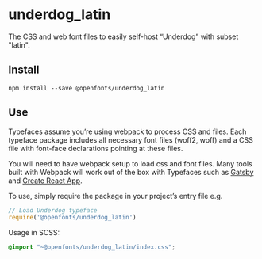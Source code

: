
# underdog_latin

The CSS and web font files to easily self-host “Underdog” with subset "latin".

## Install

`npm install --save @openfonts/underdog_latin`

## Use

Typefaces assume you’re using webpack to process CSS and files. Each typeface
package includes all necessary font files (woff2, woff) and a CSS file with
font-face declarations pointing at these files.

You will need to have webpack setup to load css and font files. Many tools built
with Webpack will work out of the box with Typefaces such as [Gatsby](https://github.com/gatsbyjs/gatsby)
and [Create React App](https://github.com/facebookincubator/create-react-app).

To use, simply require the package in your project’s entry file e.g.

```javascript
// Load Underdog typeface
require('@openfonts/underdog_latin')
```

Usage in SCSS:
```scss
@import "~@openfonts/underdog_latin/index.css";
```
